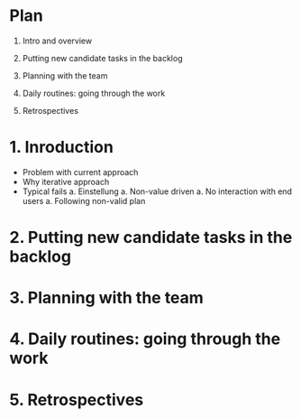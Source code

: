 Plan
====

1. Intro and overview

1. Putting new candidate tasks in the backlog

1. Planning with the team

1. Daily routines: going through the work

1. Retrospectives


# 1. Inroduction
 - Problem with current approach
 - Why iterative approach
 - Typical fails
  a. Einstellung
  a. Non-value driven
  a. No interaction with end users
  a. Following non-valid plan 

# 2. Putting new candidate tasks in the backlog


# 3. Planning with the team

# 4. Daily routines: going through the work

# 5. Retrospectives

